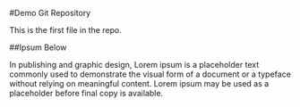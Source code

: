 #Demo Git Repository

This is the first file in the repo.

##Ipsum Below

In publishing and graphic design, Lorem ipsum is a placeholder text commonly used to demonstrate the visual form of a document or a typeface without relying on meaningful content. Lorem ipsum may be used as a placeholder before final copy is available.